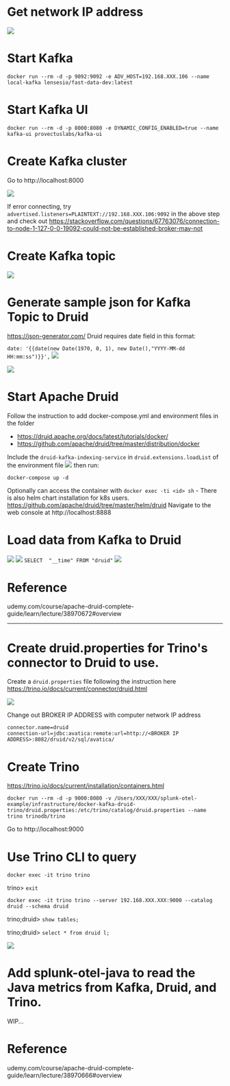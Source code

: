 # Get network IP address
![](networkip.png)

# Start Kafka
`docker run --rm -d -p 9092:9092 -e ADV_HOST=192.168.XXX.106 --name local-kafka lensesio/fast-data-dev:latest`

# Start Kafka UI
`docker run --rm -d -p 8000:8080 -e DYNAMIC_CONFIG_ENABLED=true --name kafka-ui provectuslabs/kafka-ui`

# Create Kafka cluster
Go to http://localhost:8000

![](kafkaui.png)

If error connecting, try `advertised.listeners=PLAINTEXT://192.168.XXX.106:9092` in the above step and check out https://stackoverflow.com/questions/67763076/connection-to-node-1-127-0-0-19092-could-not-be-established-broker-may-not 

# Create Kafka topic
![](topic.png)

# Generate sample json for Kafka Topic to Druid
https://json-generator.com/
Druid requires date field in this format:

`date: '{{date(new Date(1970, 0, 1), new Date(),"YYYY-MM-dd HH:mm:ss")}}',`
![](jsongen.png)

![](producemsg.png)

# Start Apache Druid
Follow the instruction to add docker-compose.yml and environment files in the folder 
- https://druid.apache.org/docs/latest/tutorials/docker/ 
- https://github.com/apache/druid/tree/master/distribution/docker

Include the `druid-kafka-indexing-service` in `druid.extensions.loadList` of the environment file ![](extension.png) then run:

`docker-compose up -d`

Optionally can access the container with `docker exec -ti <id> sh`
    - There is also helm chart installation for k8s users. https://github.com/apache/druid/tree/master/helm/druid
Navigate to the web console at http://localhost:8888

# Load data from Kafka to Druid
![](1.png)
![](stream.png)
`SELECT 
  "__time"
  FROM "druid"`
![](test.png)

# Reference
udemy.com/course/apache-druid-complete-guide/learn/lecture/38970672#overview

---

# Create druid.properties for Trino's connector to Druid to use.

Create a `druid.properties` file following the instruction here https://trino.io/docs/current/connector/druid.html

![](druidbroker.png)

Change out BROKER IP ADDRESS with computer network IP address
```
connector.name=druid
connection-url=jdbc:avatica:remote:url=http://<BROKER IP ADDRESS>:8082/druid/v2/sql/avatica/
```

# Create Trino
https://trino.io/docs/current/installation/containers.html

`docker run --rm -d -p 9000:8080 -v /Users/XXX/XXX/splunk-otel-example/infrastructure/docker-kafka-druid-trino/druid.properties:/etc/trino/catalog/druid.properties --name trino trinodb/trino`

Go to http://localhost:9000

# Use Trino CLI to query
`docker exec -it trino trino`

trino> `exit`

`docker exec -it trino trino --server 192.168.XXX.XXX:9000 --catalog druid --schema druid`

trino;druid> `show tables;`

trino;druid> `select * from druid l;`

![](proof.png)

# Add splunk-otel-java to read the Java metrics from Kafka, Druid, and Trino.
WIP...

# Reference
udemy.com/course/apache-druid-complete-guide/learn/lecture/38970666#overview